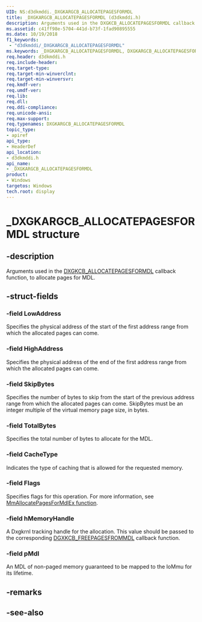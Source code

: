 ```yaml
---
UID: NS:d3dkmddi._DXGKARGCB_ALLOCATEPAGESFORMDL
title: _DXGKARGCB_ALLOCATEPAGESFORMDL (d3dkmddi.h)
description: Arguments used in the DXGKCB_ALLOCATEPAGESFORMDL callback function, to allocate pages for MDL.
ms.assetid: c41ff98e-5704-441d-b73f-1fad90895555
ms.date: 10/19/2018
f1_keywords:
 - "d3dkmddi/_DXGKARGCB_ALLOCATEPAGESFORMDL"
ms.keywords: _DXGKARGCB_ALLOCATEPAGESFORMDL, DXGKARGCB_ALLOCATEPAGESFORMDL, *INOUT_PDXGKARGCB_ALLOCATEPAGESFORMDL
req.header: d3dkmddi.h
req.include-header:
req.target-type:
req.target-min-winverclnt:
req.target-min-winversvr:
req.kmdf-ver:
req.umdf-ver:
req.lib:
req.dll:
req.ddi-compliance:
req.unicode-ansi:
req.max-support:
req.typenames: DXGKARGCB_ALLOCATEPAGESFORMDL
topic_type:
- apiref
api_type:
- HeaderDef
api_location:
- d3dkmddi.h
api_name:
- _DXGKARGCB_ALLOCATEPAGESFORMDL
product: 
- Windows
targetos: Windows
tech.root: display
---
```


# _DXGKARGCB_ALLOCATEPAGESFORMDL structure

## -description

Arguments used in the [DXGKCB_ALLOCATEPAGESFORMDL](nc-d3dkmddi-dxgkcb_allocatepagesformdl.md) callback function, to allocate pages for MDL.

## -struct-fields

### -field LowAddress

Specifies the physical address of the start of the first address range from which the allocated pages can come.

### -field HighAddress

Specifies the physical address of the end of the first address range from which the allocated pages can come.

### -field SkipBytes

Specifies the number of bytes to skip from the start of the previous address range from which the allocated pages can come. SkipBytes must be an integer multiple of the virtual memory page size, in bytes.

### -field TotalBytes

Specifies the total number of bytes to allocate for the MDL.

### -field CacheType

Indicates the type of caching that is allowed for the requested memory.

### -field Flags

Specifies flags for this operation. For more information, see [MmAllocatePagesForMdlEx function](https://docs.microsoft.com/windows-hardware/drivers/ddi/wdm/nf-wdm-mmallocatepagesformdlex).

### -field hMemoryHandle

A Dxgkrnl tracking handle for the allocation. This value should be passed to the corresponding [DGXKCB_FREEPAGESFROMMDL](nc-d3dkmddi-dxgkcb_freepagesfrommdl.md) callback function.

### -field pMdl

An MDL of non-paged memory guaranteed to be mapped to the IoMmu for its lifetime.

## -remarks

## -see-also
